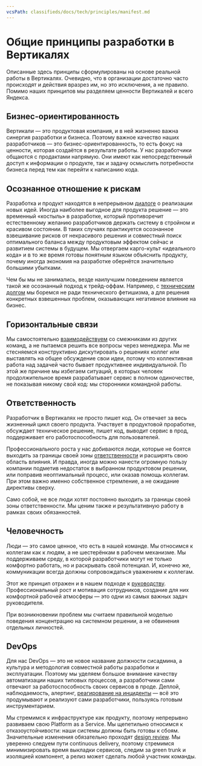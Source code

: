 ```yaml
---
vcsPath: classifieds/docs/tech/principles/manifest.md
---
```

# Общие принципы разработки в Вертикалях

Описанные здесь принципы сформулированы на основе реальной работы в Вертикалях. Очевидно, что в организации достаточно часто происходят и действия вразрез им, но это исключения, а не правило.  Помимо наших принципов мы разделяем ценности Вертикалей и всего Яндекса. 

## Бизнес-ориентированность
Вертикали — это продуктовая компания, и в ней жизненно важна синергия разработки и бизнеса. Поэтому важное качество наших разработчиков — это бизнес-ориентированность, то есть фокус на ценности, которая создаётся в результате работы. У нас разработчики общаются с продактами напрямую. Они имеют как непосредственный доступ к информации о продукте, так и задачу осмыслить потребности бизнеса перед тем как перейти к написанию кода.

## Осознанное отношение к рискам
Разработка и продукт находятся в непрерывном [диалоге](primary-analysis.md) о реализации новых идей. Иногда наиболее выгодное для продукта решение — это временный «костыль» в разработке, который противоречит естественному желанию разработчиков держать систему в стройном и красивом состоянии. В таких случаях практикуется осознанное взвешивание рисков от некрасивого решения и совместный поиск оптимального баланса между продуктовым эффектом сейчас и развитием системы в будущем. Мы отвергаем карго-культ «идеального кода» и в то же время готовы понятным языком объяснить продукту, почему иногда экономия на разработке обернётся значительно большими убытками.

Чем бы мы не занимались, везде наилучшим поведением является такой же осознанный подход к трейд-оффам. Например, с [техническим долгом](tech-debt.md) мы боремся не ради технического фетишизма, а для решения конкретных взвешенных проблем, оказывающих негативное влияние на бизнес.

## Горизонтальные связи
Мы самостоятельно [взаимодействуем](crosservice-development.md) со смежниками из других команд, а не пытаемся решить все вопросы через менеджера. Мы не стесняемся конструктивно дискутировать о решениях коллег или выставлять на общее обсуждение свои идеи, потому что коллективная работа над задачей часто бывает продуктивнее индивидуальной. По этой же причине мы избегаем ситуаций, в которых человек продолжительное время разрабатывает сервис в полном одиночестве, не показывая никому свой код: мы сторонники командной работы.

## Ответственность
Разработчик в Вертикалях не просто пишет код. Он отвечает за весь жизненный цикл своего продукта. Участвует в продуктовой проработке, обсуждает техническое решение, пишет код, выводит сервис в прод, поддерживает его работоспособность для пользователей.

Профессионального роста у нас добиваются люди, которые не боятся выходить за границы своей зоны [ответственности](../process/techlead/techlead.md) и расширять свою область влияния. И правда, иногда можно нанести огромную пользу компании подметив недостаток в выбранном продуктовом решении, или поправив неоптимальный процесс, или оказав помощь коллегам. При этом важно именно собственное стремление, а не ожидание директивы сверху.

Само собой, не все люди хотят постоянно выходить за границы своей зоны ответственности. Мы ценим также и результативную работу в рамках своих обязанностей.

## Человечность
Люди — это самое ценное, что есть в нашей команде. Мы относимся к коллегам как к людям, а не шестерёнкам в рабочем механизме. Мы поддерживаем среду, в которой разработчики могут не только комфортно работать, но и раскрывать свой потенциал. И, конечно же, коммуникации всегда должны сопровождаться уважением к коллегам.

Этот же принцип отражен и в нашем подходе к [руководству](../process/teamlead.md). Профессиональный рост и мотивация сотрудников, создание для них комфортной рабочей атмосферы — это одни из самых важных задач руководителя.

При возникновении проблем мы считаем правильной моделью поведения концентрацию на системном решении, а не обвинения отдельных личностей.

## DevOps
Для нас DevOps — это не новое название должности сисадмина, а культура и методология совместной работы разработки и эксплуатации. Поэтому мы уделяем большое внимание качеству автоматизации наших типовых процессов, а разработчики сами отвечают за работоспособность своих сервисов в проде. Деплой, наблюдаемость, алертинг, [реагирование на инциденты](../process/incidents/definition.md) — всё это продумывают и реализуют сами разработчики, пользуясь готовым инструментарием.

Мы стремимся к инфраструктуре как продукту, поэтому непрерывно развиваем свою Platform as a Service. Мы щепетильно относимся к отказоустойчивости: наши системы должны быть готовы к сбоям. Значительные изменения обязательно проходят [design review](../process/design-review/definition.md). Мы уверенно следуем пути continuous delivery, поэтому стремимся минимизировать время выкладки сервисов, следим за green trunk и изоляцией компонент, а релиз может сделать любой участник команды.
